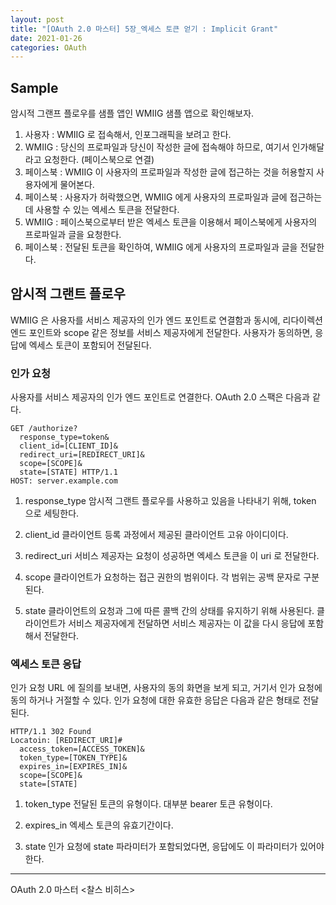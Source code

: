 ```yaml
---
layout: post
title: "[OAuth 2.0 마스터] 5장_엑세스 토큰 얻기 : Implicit Grant"
date: 2021-01-26
categories: OAuth
---
```


## Sample

암시적 그랜프 플로우를 샘플 앱인 WMIIG 샘플 앱으로 확인해보자.

1. 사용자 : WMIIG 로 접속해서, 인포그래픽을 보려고 한다.
2. WMIIG : 당신의 프로파일과 당신이 작성한 글에 접속해야 하므로, 여기서 인가해달라고 요청한다. (페이스북으로 연결)
3. 페이스북 : WMIIG 이 사용자의 프로파일과 작성한 글에 접근하는 것을 허용할지 사용자에게 물어본다.
4. 페이스북 : 사용자가 허락했으면, WMIIG 에게 사용자의 프로파일과 글에 접근하는 데 사용할 수 있는 엑세스 토큰을 전달한다.
5. WMIIG : 페이스북으로부터 받은 엑세스 토큰을 이용해서 페이스북에게 사용자의 프로파일과 글을 요청한다.
6. 페이스북 : 전달된 토큰을 확인하여, WMIIG 에게 사용자의 프로파일과 글을 전달한다.

## 암시적 그랜트 플로우

WMIIG 은 사용자를 서비스 제공자의 인가 엔드 포인트로 연결함과 동시에,
리다이렉션 엔드 포인트와 scope 같은 정보를 서비스 제공자에게 전달한다.
사용자가 동의하면, 응답에 엑세스 토큰이 포함되어 전달된다.

### 인가 요청

사용자를 서비스 제공자의 인가 엔드 포인트로 연결한다.
OAuth 2.0 스팩은 다음과 같다.

```http request
GET /authorize?
  response_type=token&
  client_id=[CLIENT_ID]&
  redirect_uri=[REDIRECT_URI]&
  scope=[SCOPE]&
  state=[STATE] HTTP/1.1
HOST: server.example.com
```

1. response_type
   암시적 그랜트 플로우를 사용하고 있음을 나타내기 위해, token 으로 세팅한다.

2. client_id
   클라이언트 등록 과정에서 제공된 클라이언트 고유 아이디이다.
   
3. redirect_uri
   서비스 제공자는 요청이 성공하면 엑세스 토큰을 이 uri 로 전달한다.

4. scope
   클라이언트가 요청하는 접근 권한의 범위이다.
   각 범위는 공백 문자로 구분된다.

5. state
   클라이언트의 요청과 그에 따른 콜백 간의 상태를 유지하기 위해 사용된다. 
   클라이언트가 서비스 제공자에게 전달하면 서비스 제공자는 이 값을 다시 응답에 포함해서 전달한다. 

### 엑세스 토큰 응답

인가 요청 URL 에 질의를 보내면, 사용자의 동의 화면을 보게 되고, 거기서 인가 요청에 동의 하거나 거절할 수 있다.
인가 요청에 대한 유효한 응답은 다음과 같은 형태로 전달된다.

```http request
HTTP/1.1 302 Found
Locatoin: [REDIRECT_URI]#
  access_token=[ACCESS_TOKEN]&
  token_type=[TOKEN_TYPE]&
  expires_in=[EXPIRES_IN]&
  scope=[SCOPE]&
  state=[STATE]
```

1. token_type
   전달된 토큰의 유형이다. 
   대부분 bearer 토큰 유형이다.

2. expires_in
   엑세스 토큰의 유효기간이다.

3. state
   인가 요청에 state 파라미터가 포함되었다면, 응답에도 이 파라미터가 있어야한다.

---

OAuth 2.0 마스터 <찰스 비히스>